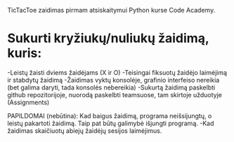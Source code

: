 TicTacToe zaidimas pirmam atsiskaitymui Python kurse Code Academy.

# Sukurti kryžiukų/nuliukų žaidimą, kuris:
-Leistų žaisti dviems žaidėjams (X ir O)
-Teisingai fiksuotų žaidėjo laimėjimą ir stabdytų žaidimą
-Žaidimas vyktų konsolėje, grafinio interfeiso nereikia (bet galima daryti, tada konsolės nebereikia)
-Sukurtą žaidimą paskelbti github repozitorijoje, nuorodą paskelbti teamsuose, tam skirtoje užduotyje (Assignments)

PAPILDOMAI (nebūtina):
Kad baigus žaidimą, programa neišsijungtų, o leistų pakartoti žaidimą. Taip pat būtų galimybė išjungti programą.
-Kad žaidimas skaičiuotų abiejų žaidėjų sesijos laimėjimus.
